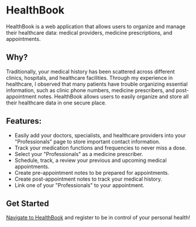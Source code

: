 # HealthBook

HealthBook is a web application that allows users to organize and manage their healthcare data: medical providers, medicine prescriptions, and appointments.

## Why?

Traditionally, your medical history has been scattered across different clinics, hospitals, and healthcare facilities. Through my experience in healthcare, I observed that many patients have trouble organizing essential information, such as clinic phone numbers, medicine prescribers, and post-appointment notes. HealthBook allows users to easily organize and store all their healthcare data in one secure place.

## Features:

- Easily add your doctors, specialists, and healthcare providers into your "Professionals" page to store important contact information.
- Track your medication functions and frequencies to never miss a dose.
- Select your "Professionals" as a medicine prescriber.
- Schedule, track, a review your previous and upcoming medical appointments.
- Create pre-appointment notes to be prepared for appointments.
- Create post-appointment notes to track your medical history.
- Link one of your "Professionals" to your appointment.

## Get Started

[Navigate to HealthBook](https://healthbook-frontend.onrender.com/) and register to be in control of your personal health!
